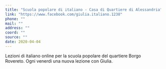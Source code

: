 ```yaml
---
title: "Scuola popolare di italiano - Casa di Quartiere di Alessandria"
link: "https://www.facebook.com/giulia.italiano.1238"
phone: ""
mail: ""
address: ""
coord: ""
source: ""
date: 2020-04-04
---
```


Lezioni di italiano online per la scuola popolare del quartiere Borgo Rovereto.
Ogni venerdì una nuova lezione con Giulia.
